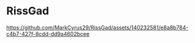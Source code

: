 # RissGad

https://github.com/MarkCyrus29/RissGad/assets/140232581/e8a8b784-c4b7-427f-8cdd-dd9a4602bcee

